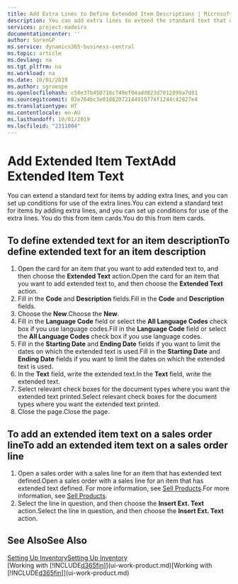 ```yaml
---
title: Add Extra Lines to Define Extended Item Descriptions | Microsoft Docs
description: You can add extra lines to extend the standard text that describes an item.
services: project-madeira
documentationcenter: ''
author: SorenGP
ms.service: dynamics365-business-central
ms.topic: article
ms.devlang: na
ms.tgt_pltfrm: na
ms.workload: na
ms.date: 10/01/2019
ms.author: sgroespe
ms.openlocfilehash: c50e37b450718c749ef04add823d7012899a7d81
ms.sourcegitcommit: 02e704bc3e01d62072144919774f1244c42827e4
ms.translationtype: HT
ms.contentlocale: en-AU
ms.lasthandoff: 10/01/2019
ms.locfileid: "2311004"
---
```

# <a name="add-extended-item-text"></a><span data-ttu-id="04366-103">Add Extended Item Text</span><span class="sxs-lookup"><span data-stu-id="04366-103">Add Extended Item Text</span></span>
<span data-ttu-id="04366-104">You can extend a standard text for items by adding extra lines, and you can set up conditions for use of the extra lines.</span><span class="sxs-lookup"><span data-stu-id="04366-104">You can extend a standard text for items by adding extra lines, and you can set up conditions for use of the extra lines.</span></span> <span data-ttu-id="04366-105">You do this from item cards.</span><span class="sxs-lookup"><span data-stu-id="04366-105">You do this from item cards.</span></span>

## <a name="to-define-extended-text-for-an-item-description"></a><span data-ttu-id="04366-106">To define extended text for an item description</span><span class="sxs-lookup"><span data-stu-id="04366-106">To define extended text for an item description</span></span>
1. <span data-ttu-id="04366-107">Open the card for an item that you want to add extended text to, and then choose the **Extended Text** action.</span><span class="sxs-lookup"><span data-stu-id="04366-107">Open the card for an item that you want to add extended text to, and then choose the **Extended Text** action.</span></span>
2. <span data-ttu-id="04366-108">Fill in the **Code** and **Description** fields.</span><span class="sxs-lookup"><span data-stu-id="04366-108">Fill in the **Code** and **Description** fields.</span></span>
3. <span data-ttu-id="04366-109">Choose the **New**.</span><span class="sxs-lookup"><span data-stu-id="04366-109">Choose the **New**.</span></span>
4. <span data-ttu-id="04366-110">Fill in the **Language Code** field or select the **All Language Codes** check box if you use language codes.</span><span class="sxs-lookup"><span data-stu-id="04366-110">Fill in the **Language Code** field or select the **All Language Codes** check box if you use language codes.</span></span>
5. <span data-ttu-id="04366-111">Fill in the **Starting Date** and **Ending Date** fields if you want to limit the dates on which the extended text is used.</span><span class="sxs-lookup"><span data-stu-id="04366-111">Fill in the **Starting Date** and **Ending Date** fields if you want to limit the dates on which the extended text is used.</span></span>
6. <span data-ttu-id="04366-112">In the **Text** field, write the extended text.</span><span class="sxs-lookup"><span data-stu-id="04366-112">In the **Text** field, write the extended text.</span></span>
7. <span data-ttu-id="04366-113">Select relevant check boxes for the document types where you want the extended text printed.</span><span class="sxs-lookup"><span data-stu-id="04366-113">Select relevant check boxes for the document types where you want the extended text printed.</span></span>
8. <span data-ttu-id="04366-114">Close the page.</span><span class="sxs-lookup"><span data-stu-id="04366-114">Close the page.</span></span>

## <a name="to-add-an-extended-item-text-on-a-sales-order-line"></a><span data-ttu-id="04366-115">To add an extended item text on a sales order line</span><span class="sxs-lookup"><span data-stu-id="04366-115">To add an extended item text on a sales order line</span></span>
1. <span data-ttu-id="04366-116">Open a sales order with a sales line for an item that has extended text defined.</span><span class="sxs-lookup"><span data-stu-id="04366-116">Open a sales order with a sales line for an item that has extended text defined.</span></span> <span data-ttu-id="04366-117">For more information, see [Sell Products](sales-how-sell-products.md).</span><span class="sxs-lookup"><span data-stu-id="04366-117">For more information, see [Sell Products](sales-how-sell-products.md).</span></span>
2. <span data-ttu-id="04366-118">Select the line in question, and then choose the **Insert Ext. Text** action.</span><span class="sxs-lookup"><span data-stu-id="04366-118">Select the line in question, and then choose the **Insert Ext. Text** action.</span></span>

## <a name="see-also"></a><span data-ttu-id="04366-119">See Also</span><span class="sxs-lookup"><span data-stu-id="04366-119">See Also</span></span>
[<span data-ttu-id="04366-120">Setting Up Inventory</span><span class="sxs-lookup"><span data-stu-id="04366-120">Setting Up Inventory</span></span>](inventory-setup-inventory.md)  
<span data-ttu-id="04366-121">[Working with [!INCLUDE[d365fin](includes/d365fin_md.md)]](ui-work-product.md)</span><span class="sxs-lookup"><span data-stu-id="04366-121">[Working with [!INCLUDE[d365fin](includes/d365fin_md.md)]](ui-work-product.md)</span></span>

